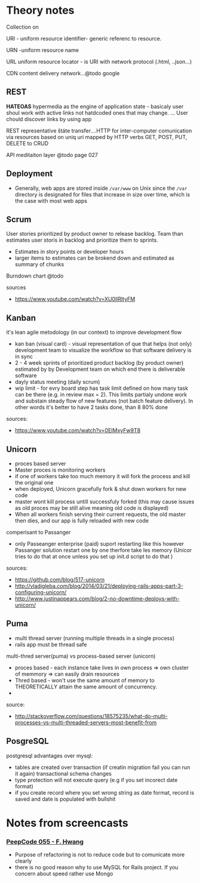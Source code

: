 # Theory notes

Collection on 


URI - uniform resource identifier- generic referenc to resource.

URN -uniform resource name

URL uniform resource locator - is URI with network protocol (.html, ..json...)



CDN content delivery network...@todo google

## REST

**HATEOAS** hypermedia as the engine of application state - basicaly user shoul work with active links not hatdcoded ones that may change. ... User chould discover links by using app

REST representative štáte transfer....HTTP for inter-computer comunication via resources based on uniq uri mapped by HTTP verbs GET, POST, PUT, DELETE to CRUD


API meditaiton layer  @todo page 027



## Deployment

* Generally, web apps are stored inside `/var/www` on Unix since the `/var` directory is designated for files that increase in size over time, which is the case with most web apps

## Scrum

User stories prioritized by product owner to release backlog.
Team than estimates user storis in backlog and prioritize them to sprints.

* Estimates in story points or  developer hours
* larger items to estimates can be brokend down and estimated as summary of chunks

Burndown chart @todo

sources 

* https://www.youtube.com/watch?v=XU0llRltyFM

## Kanban 

it's lean agile metodology (in our context) to improve development flow 

* kan ban (visual card) - visual representation of que that helps (not only) development 
team to visualize the workflow so that software delivery is in sync
* 2 - 4 week sprints of prioritized product backlog (by product owner) estimated 
by by Development team on which end there is deliverable software
* dayly status meeting (daily scrum)
* wip limit - for evry board step has task limit defined on how many task can be there (e.g. in review max = 2).
This limits partialy undone work and substain steady flow of new features (not batch feature delivery).
In other words it's better to have 2 tasks done, than 8 80% done

sources: 

* https://www.youtube.com/watch?v=0EIMxyFw9T8


## Unicorn

* proces based server
* Master proces is monitoring workers
* if one of workers take too much memory it will fork the process and kill the original one
* when deployed, Unicorn gracefully fork  & shut down workers for new code
* master wont kill process untill successfuly forked (this may cause issues as old proces 
may be still alive meaning old code is displayed)
* When all workers finish serving their current requests, the old master then dies, 
and our app is fully reloaded with new code

comperisant to Passanger
  *  only Passeanger enterprise (paid) suport restarting like this however 
  Passanger solution restart one by one therfore take les memory (Unicor tries to do that at once unless you
  set up init.d script to do that )

sources:

* https://github.com/blog/517-unicorn
* http://vladigleba.com/blog/2014/03/21/deploying-rails-apps-part-3-configuring-unicorn/
* http://www.justinappears.com/blog/2-no-downtime-deploys-with-unicorn/

## Puma 

* multi thread server (running multiple threads in a single process)
* rails  app must be thread safe

multi-thred server(puma) vs process-based server (unicorn)

* proces based - each instance take lives in own process => own cluster of memmory => can easily drain resources
* Thred based - won't use the same amount of memory to THEORETICALLY attain the same amount of concurrency.
* 

source:

* http://stackoverflow.com/questions/18575235/what-do-multi-processes-vs-multi-threaded-servers-most-benefit-from

## PosgreSQL

postgresql advantages over mysql:

* tables are created over transaction (if  creatin migration fail you can run it again) transactional schema changes 
* type protection will not execute query (e.g if you set incorect date format) 
* if you create record where you set wrong string as date format, record is saved and date is populated with bullshit

# Notes from screencasts

### [PeepCode 055 - F. Hwang](http://pluralsight.com/training/courses/TableOfContents?courseName=play-by-play-francis-hwang&highlight=geoffrey-grosenbach_play-by-play-francis-hwang-m01!francis-hwang_play-by-play-francis-hwang-m02!francis-hwang_play-by-play-francis-hwang-m03#play-by-play-francis-hwang-m01)

* Purpose of refactoring is not to reduce code but to comunicate more clearly
* there is no good reason why to use MySQL for Rails project. If you concern about speed rather use Mongo

